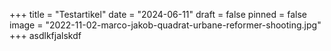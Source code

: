 +++
title = "Testartikel"
date = "2024-06-11"
draft = false
pinned = false
image = "2022-11-02-marco-jakob-quadrat-urbane-reformer-shooting.jpg"
+++
asdlkfjalskdf